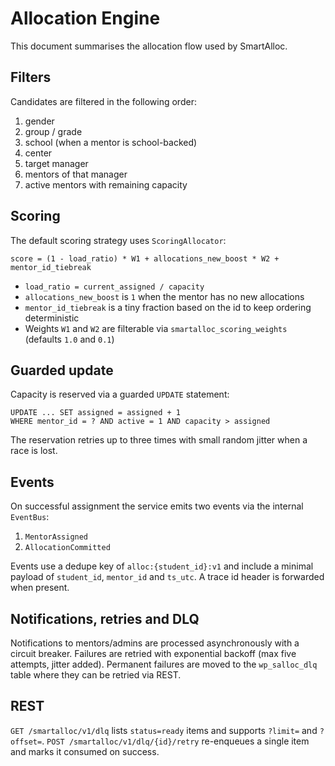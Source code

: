 # Allocation Engine

This document summarises the allocation flow used by SmartAlloc.

## Filters

Candidates are filtered in the following order:

1. gender
2. group / grade
3. school (when a mentor is school-backed)
4. center
5. target manager
6. mentors of that manager
7. active mentors with remaining capacity

## Scoring

The default scoring strategy uses `ScoringAllocator`:

```
score = (1 - load_ratio) * W1 + allocations_new_boost * W2 + mentor_id_tiebreak
```

- `load_ratio = current_assigned / capacity`
- `allocations_new_boost` is `1` when the mentor has no new allocations
- `mentor_id_tiebreak` is a tiny fraction based on the id to keep ordering deterministic
- Weights `W1` and `W2` are filterable via `smartalloc_scoring_weights` (defaults `1.0` and `0.1`)

## Guarded update

Capacity is reserved via a guarded `UPDATE` statement:

```
UPDATE ... SET assigned = assigned + 1
WHERE mentor_id = ? AND active = 1 AND capacity > assigned
```

The reservation retries up to three times with small random jitter when a race is lost.

## Events

On successful assignment the service emits two events via the internal `EventBus`:

1. `MentorAssigned`
2. `AllocationCommitted`

Events use a dedupe key of `alloc:{student_id}:v1` and include a minimal payload of
`student_id`, `mentor_id` and `ts_utc`. A trace id header is forwarded when present.

## Notifications, retries and DLQ

Notifications to mentors/admins are processed asynchronously with a circuit breaker.
Failures are retried with exponential backoff (max five attempts, jitter added).
Permanent failures are moved to the `wp_salloc_dlq` table where they can be retried via REST.

## REST

`GET /smartalloc/v1/dlq` lists `status=ready` items and supports `?limit=` and `?offset=`.
`POST /smartalloc/v1/dlq/{id}/retry` re-enqueues a single item and marks it consumed on success.
